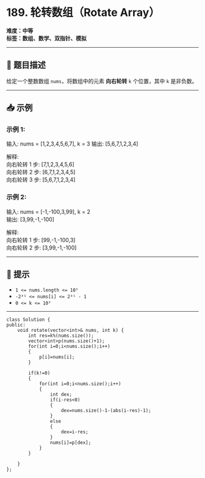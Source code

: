# 189. 轮转数组（Rotate Array）

**难度：中等**  
**标签：数组、数学、双指针、模拟**  

---

## 🧾 题目描述

给定一个整数数组 `nums`，将数组中的元素 **向右轮转** `k` 个位置，其中 `k` 是非负数。

---

## 📥 示例

### 示例 1:
输入: nums = [1,2,3,4,5,6,7], k = 3
输出: [5,6,7,1,2,3,4]

解释:  
向右轮转 1 步: [7,1,2,3,4,5,6]  
向右轮转 2 步: [6,7,1,2,3,4,5]  
向右轮转 3 步: [5,6,7,1,2,3,4]  


### 示例 2:  

输入: nums = [-1,-100,3,99], k = 2  
输出: [3,99,-1,-100]  

解释:  
向右轮转 1 步: [99,-1,-100,3]  
向右轮转 2 步: [3,99,-1,-100]  


---

## 📌 提示

- `1 <= nums.length <= 10⁵`  
- `-2³¹ <= nums[i] <= 2³¹ - 1`  
- `0 <= k <= 10⁵`

---

```
class Solution {
public:
    void rotate(vector<int>& nums, int k) {
        int res=k%(nums.size());
        vector<int>p(nums.size()+1);
        for(int i=0;i<nums.size();i++)
        {
            p[i]=nums[i];
        }

        if(k!=0)
        {
            for(int i=0;i<nums.size();i++)
            {
                int dex;
                if(i-res<0)
                {
                    dex=nums.size()-1-(abs(i-res)-1);
                }
                else
                {
                    dex=i-res;
                }
                nums[i]=p[dex];
            }
        }
        
    }
};
```
